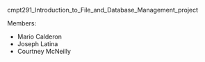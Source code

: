 cmpt291_Introduction_to_File_and_Database_Management_project

Members:
- Mario Calderon
- Joseph Latina
- Courtney McNeilly
